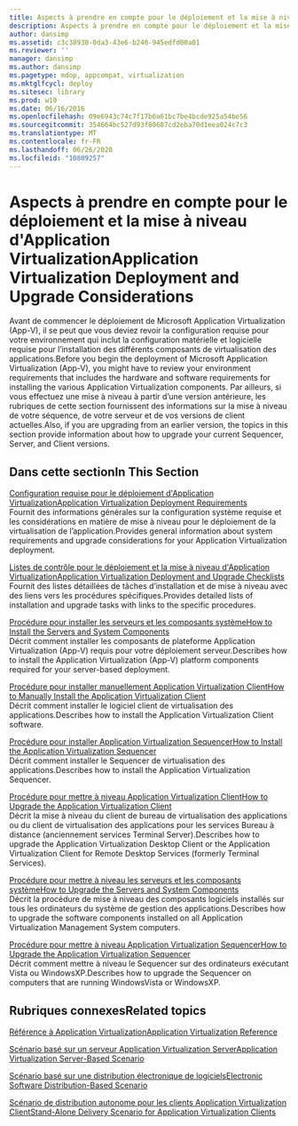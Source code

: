 ```yaml
---
title: Aspects à prendre en compte pour le déploiement et la mise à niveau d'Application Virtualization
description: Aspects à prendre en compte pour le déploiement et la mise à niveau d'Application Virtualization
author: dansimp
ms.assetid: c3c38930-0da3-43e6-b240-945edfd00a01
ms.reviewer: ''
manager: dansimp
ms.author: dansimp
ms.pagetype: mdop, appcompat, virtualization
ms.mktglfcycl: deploy
ms.sitesec: library
ms.prod: w10
ms.date: 06/16/2016
ms.openlocfilehash: 09e6943c74c7f17b6a61bc7be4bcde925a54be56
ms.sourcegitcommit: 354664bc527d93f80687cd2eba70d1eea024c7c3
ms.translationtype: MT
ms.contentlocale: fr-FR
ms.lasthandoff: 06/26/2020
ms.locfileid: "10809257"
---
```

# <span data-ttu-id="8bbd9-103">Aspects à prendre en compte pour le déploiement et la mise à niveau d'Application Virtualization</span><span class="sxs-lookup"><span data-stu-id="8bbd9-103">Application Virtualization Deployment and Upgrade Considerations</span></span>


<span data-ttu-id="8bbd9-104">Avant de commencer le déploiement de Microsoft Application Virtualization (App-V), il se peut que vous deviez revoir la configuration requise pour votre environnement qui inclut la configuration matérielle et logicielle requise pour l’installation des différents composants de virtualisation des applications.</span><span class="sxs-lookup"><span data-stu-id="8bbd9-104">Before you begin the deployment of Microsoft Application Virtualization (App-V), you might have to review your environment requirements that includes the hardware and software requirements for installing the various Application Virtualization components.</span></span> <span data-ttu-id="8bbd9-105">Par ailleurs, si vous effectuez une mise à niveau à partir d’une version antérieure, les rubriques de cette section fournissent des informations sur la mise à niveau de votre séquence, de votre serveur et de vos versions de client actuelles.</span><span class="sxs-lookup"><span data-stu-id="8bbd9-105">Also, if you are upgrading from an earlier version, the topics in this section provide information about how to upgrade your current Sequencer, Server, and Client versions.</span></span>

## <span data-ttu-id="8bbd9-106">Dans cette section</span><span class="sxs-lookup"><span data-stu-id="8bbd9-106">In This Section</span></span>


<a href="" id="application-virtualization-deployment-requirements"></a>[<span data-ttu-id="8bbd9-107">Configuration requise pour le déploiement d'Application Virtualization</span><span class="sxs-lookup"><span data-stu-id="8bbd9-107">Application Virtualization Deployment Requirements</span></span>](application-virtualization-deployment-requirements.md)  
<span data-ttu-id="8bbd9-108">Fournit des informations générales sur la configuration système requise et les considérations en matière de mise à niveau pour le déploiement de la virtualisation de l’application.</span><span class="sxs-lookup"><span data-stu-id="8bbd9-108">Provides general information about system requirements and upgrade considerations for your Application Virtualization deployment.</span></span>

<a href="" id="application-virtualization-deployment-and-upgrade-checklists"></a>[<span data-ttu-id="8bbd9-109">Listes de contrôle pour le déploiement et la mise à niveau d'Application Virtualization</span><span class="sxs-lookup"><span data-stu-id="8bbd9-109">Application Virtualization Deployment and Upgrade Checklists</span></span>](application-virtualization-deployment-and-upgrade-checklists.md)  
<span data-ttu-id="8bbd9-110">Fournit des listes détaillées de tâches d’installation et de mise à niveau avec des liens vers les procédures spécifiques.</span><span class="sxs-lookup"><span data-stu-id="8bbd9-110">Provides detailed lists of installation and upgrade tasks with links to the specific procedures.</span></span>

<a href="" id="how-to-install-the-servers-and-system-components"></a>[<span data-ttu-id="8bbd9-111">Procédure pour installer les serveurs et les composants système</span><span class="sxs-lookup"><span data-stu-id="8bbd9-111">How to Install the Servers and System Components</span></span>](how-to-install-the-servers-and-system-components.md)  
<span data-ttu-id="8bbd9-112">Décrit comment installer les composants de plateforme Application Virtualization (App-V) requis pour votre déploiement serveur.</span><span class="sxs-lookup"><span data-stu-id="8bbd9-112">Describes how to install the Application Virtualization (App-V) platform components required for your server-based deployment.</span></span>

<a href="" id="how-to-manually-install-the-application-virtualization-client"></a>[<span data-ttu-id="8bbd9-113">Procédure pour installer manuellement Application Virtualization Client</span><span class="sxs-lookup"><span data-stu-id="8bbd9-113">How to Manually Install the Application Virtualization Client</span></span>](how-to-manually-install-the-application-virtualization-client.md)  
<span data-ttu-id="8bbd9-114">Décrit comment installer le logiciel client de virtualisation des applications.</span><span class="sxs-lookup"><span data-stu-id="8bbd9-114">Describes how to install the Application Virtualization Client software.</span></span>

<a href="" id="how-to-install-the-application-virtualization-sequencer"></a>[<span data-ttu-id="8bbd9-115">Procédure pour installer Application Virtualization Sequencer</span><span class="sxs-lookup"><span data-stu-id="8bbd9-115">How to Install the Application Virtualization Sequencer</span></span>](how-to-install-the-application-virtualization-sequencer.md)  
<span data-ttu-id="8bbd9-116">Décrit comment installer le Sequencer de virtualisation des applications.</span><span class="sxs-lookup"><span data-stu-id="8bbd9-116">Describes how to install the Application Virtualization Sequencer.</span></span>

<a href="" id="how-to-upgrade-the-application-virtualization-client"></a>[<span data-ttu-id="8bbd9-117">Procédure pour mettre à niveau Application Virtualization Client</span><span class="sxs-lookup"><span data-stu-id="8bbd9-117">How to Upgrade the Application Virtualization Client</span></span>](how-to-upgrade-the-application-virtualization-client.md)  
<span data-ttu-id="8bbd9-118">Décrit la mise à niveau du client de bureau de virtualisation des applications ou du client de virtualisation des applications pour les services Bureau à distance (anciennement services Terminal Server).</span><span class="sxs-lookup"><span data-stu-id="8bbd9-118">Describes how to upgrade the Application Virtualization Desktop Client or the Application Virtualization Client for Remote Desktop Services (formerly Terminal Services).</span></span>

<a href="" id="how-to-upgrade-the-servers-and-system-components"></a>[<span data-ttu-id="8bbd9-119">Procédure pour mettre à niveau les serveurs et les composants système</span><span class="sxs-lookup"><span data-stu-id="8bbd9-119">How to Upgrade the Servers and System Components</span></span>](how-to-upgrade-the-servers-and-system-components.md)  
<span data-ttu-id="8bbd9-120">Décrit la procédure de mise à niveau des composants logiciels installés sur tous les ordinateurs du système de gestion des applications.</span><span class="sxs-lookup"><span data-stu-id="8bbd9-120">Describes how to upgrade the software components installed on all Application Virtualization Management System computers.</span></span>

<a href="" id="how-to-upgrade-the-application-virtualization-sequencer"></a>[<span data-ttu-id="8bbd9-121">Procédure pour mettre à niveau Application Virtualization Sequencer</span><span class="sxs-lookup"><span data-stu-id="8bbd9-121">How to Upgrade the Application Virtualization Sequencer</span></span>](how-to-upgrade-the-application-virtualization-sequencer.md)  
<span data-ttu-id="8bbd9-122">Décrit comment mettre à niveau le Sequencer sur des ordinateurs exécutant Vista ou WindowsXP.</span><span class="sxs-lookup"><span data-stu-id="8bbd9-122">Describes how to upgrade the Sequencer on computers that are running WindowsVista or WindowsXP.</span></span>

## <span data-ttu-id="8bbd9-123">Rubriques connexes</span><span class="sxs-lookup"><span data-stu-id="8bbd9-123">Related topics</span></span>


[<span data-ttu-id="8bbd9-124">Référence à Application Virtualization</span><span class="sxs-lookup"><span data-stu-id="8bbd9-124">Application Virtualization Reference</span></span>](application-virtualization-reference.md)

[<span data-ttu-id="8bbd9-125">Scénario basé sur un serveur Application Virtualization Server</span><span class="sxs-lookup"><span data-stu-id="8bbd9-125">Application Virtualization Server-Based Scenario</span></span>](application-virtualization-server-based-scenario.md)

[<span data-ttu-id="8bbd9-126">Scénario basé sur une distribution électronique de logiciels</span><span class="sxs-lookup"><span data-stu-id="8bbd9-126">Electronic Software Distribution-Based Scenario</span></span>](electronic-software-distribution-based-scenario.md)

[<span data-ttu-id="8bbd9-127">Scénario de distribution autonome pour les clients Application Virtualization Client</span><span class="sxs-lookup"><span data-stu-id="8bbd9-127">Stand-Alone Delivery Scenario for Application Virtualization Clients</span></span>](stand-alone-delivery-scenario-for-application-virtualization-clients.md)

 

 





